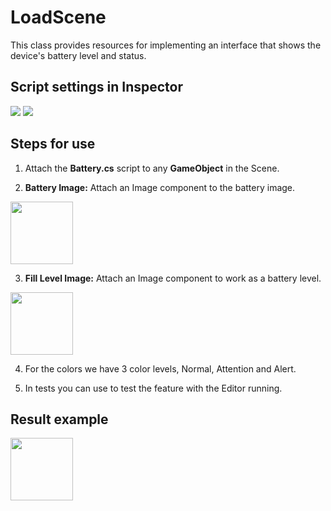 # LoadScene
This class provides resources for implementing an interface that shows the device's battery level and status.

## Script settings in Inspector
<img src="../master/Images/Example.png">
<img src="../master/Images/Hierarchy.png">

## Steps for use
1. Attach the **Battery.cs** script to any **GameObject** in the Scene.

2. **Battery Image:** Attach an Image component to the battery image.
<img src="../master/Images/BatteryImage.png" width="100" height="100">

3. **Fill Level Image:** Attach an Image component to work as a battery level.
<img src="../master/Images/FillLevelBattery.png" width="100" height="100">

4. For the colors we have 3 color levels, Normal, Attention and Alert.

5. In tests you can use to test the feature with the Editor running.

## Result example

<img src="../master/Images/BatteryResult.png" width="100">

